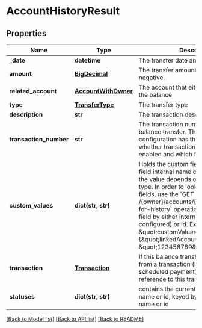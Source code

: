 # AccountHistoryResult

## Properties
Name | Type | Description | Notes
------------ | ------------- | ------------- | -------------
**_date** | **datetime** | The transfer date and time | [optional] 
**amount** | [**BigDecimal**](BigDecimal.md) | The transfer amount. May be positive or negative. | [optional] 
**related_account** | [**AccountWithOwner**](AccountWithOwner.md) | The account that either received / sent the balance | [optional] 
**type** | [**TransferType**](TransferType.md) | The transfer type | [optional] 
**description** | **str** | The transaction description. Is optional. | [optional] 
**transaction_number** | **str** | The transaction number identifying this balance transfer. The currency configuration has the definition on whether transaction numbers are enabled and which format they have.  | [optional] 
**custom_values** | **dict(str, str)** | Holds the custom field values, keyed by field internal name or id. The format of the value depends on the custom field type. In order to lookup the custom fields, use the &#x60;GET /{owner}/accounts/{accountType}/data-for-history&#x60; operation, and lookup each field by either internal name (if configured) or id. Example: &#x60;{..., \&quot;customValues\&quot;: {\&quot;linkedAccount\&quot;: \&quot;123456789\&quot;}}&#x60;  | [optional] 
**transaction** | [**Transaction**](Transaction.md) | If this balance transfer was originated from a transaction (like a payment or scheduled payment), contains the reference to this transaction.  | [optional] 
**statuses** | **dict(str, str)** | contains the current status internal name or id, keyed by the flow internal name or id  | [optional] 

[[Back to Model list]](../README.md#documentation-for-models) [[Back to API list]](../README.md#documentation-for-api-endpoints) [[Back to README]](../README.md)


